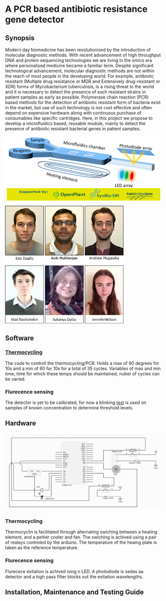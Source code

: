 
# A PCR based antibiotic resistance gene detector

## Synopsis
Modern day biomedicine has been revolutionised by the introduction of molecular diagnostic methods. With recent advancement of high throughput DNA and protein sequencing technologies we are living in the omics era where personalised medicine became a familiar term. Despite significant technological advancement, molecular diagnostic methods are not within the reach of most people in the developing world. For example, antibiotic resistant (Multiple drug resistance or MDR and Extensively drug-resistant or XDR) forms of Mycobacterium tuberculosis, is a rising threat to the world and it is necessary to detect the presence of such resistant strains in patient samples as early as possible. Polymerase chain reaction (PCR) based methods for the detection of antibiotic resistant form of bacteria exist in the market, but use of such technology is not cost effective and often depend on expensive hardware along with continuous purchase of consumables like specific cartridges. Here, in this project we propose to develop a microfluidics based, reusable module, mainly to detect the presence of antibiotic resistant bacterial genes in patient samples. 

<img src="Images/Banner image team 3(branded).png" alt="image"/>

<img src="Images/Edo-Dzafic.jpg" alt="image"/> <img src="Images/Avik-Mukherjee.jpg" alt="image"/> <img src="Images/Andrew-Plygawko.jpg" alt="image"/> <img src="Images/Vladimir-Nashchekin.jpg" alt="image" width="125" height="190"/> <img src="Images/Sukanya-Datta.jpg" alt="image" width="125" height="190"/> <img src="Images/Jennifer-Wilson.jpg" alt="image" width="125" height="190"/>


## Software
### [Thermocycling](Code/PCR_code)
The code to controll the thermocycling/PCR. Holds a max of 90 degrees for 10s and a min of 60 for 10s for a total of 35 cycles.
Variables of max and min time, time for which these temps should be maintained, nuber of cycles can be varied.
### Flurecence sensing
The detector is yet to be calibrated, for now a blinking [test]() is used on samples of known concentration to determine threshold levels.


## Hardware
<img src="Images/Schematic.png" alt="image"/>

### Thermocycling
Thermocyclin is facilitated through alternating swiching between a heating element, and a peltier cooler and fan. The swiching is achived using a pair of realays controled by the arduino. The temperature of the heaing plate is taken as the reference temperature.
### Flurecence sensing
Flurecece exitation is achived ising n LED. A photodiode is sedas aa detector and a high pass filter blocks out the exitation wavelengths. 

## Installation, Maintenance and Testing Guide



